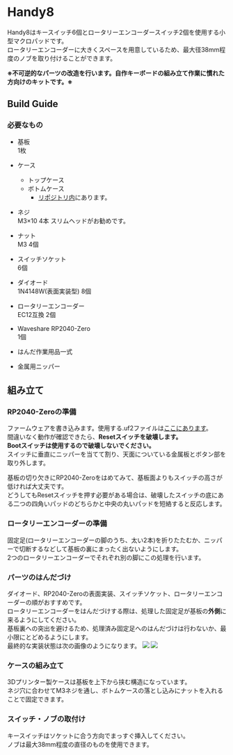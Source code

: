 # Handy8
Handy8はキースイッチ6個とロータリーエンコーダースイッチ2個を使用する小型マクロパッドです。  
ロータリーエンコーダーに大きくスペースを用意しているため、最大径38mm程度のノブを取り付けることができます。  

**※不可逆的なパーツの改造を行います。自作キーボードの組み立て作業に慣れた方向けのキットです。※**

## Build Guide
### 必要なもの
- 基板  
  1枚
- ケース
  - トップケース
  - ボトムケース
    - [リポジトリ内](/case)にあります。

- ネジ  
  M3×10 4本
  スリムヘッドがお勧めです。
- ナット  
  M3 4個
- スイッチソケット  
    6個
- ダイオード  
    1N4148W(表面実装型) 8個
- ロータリーエンコーダー  
    EC12互換 2個  
- Waveshare RP2040-Zero  
    1個
  
- はんだ作業用品一式
- 金属用ニッパー

## 組み立て
### RP2040-Zeroの準備
ファームウェアを書き込みます。使用する.uf2ファイルは[ここにあります](/firm)。  
間違いなく動作が確認できたら、**Resetスイッチを破壊します。**  
**Bootスイッチは使用するので破壊しないでください。**  
スイッチに垂直にニッパーを当てて割り、天面についている金属板とボタン部を取り外します。  
  
基板の切り欠きにRP2040-Zeroをはめてみて、基板面よりもスイッチの高さが低ければ大丈夫です。  
どうしてもResetスイッチを押す必要がある場合は、破壊したスイッチの底にある二つの四角いパッドのどちらかと中央の丸いパッドを短絡すると反応します。

### ロータリーエンコーダーの準備
固定足(ロータリーエンコーダーの脚のうち、太い2本)を折りたたむか、ニッパーで切断するなどして基板の裏にまったく出ないようにします。  
2つのロータリーエンコーダーでそれぞれ別の脚にこの処理を行います。

### パーツのはんだづけ
ダイオード、RP2040-Zeroの表面実装、スイッチソケット、ロータリーエンコーダーの順がおすすめです。  
ロータリーエンコーダーをはんだづけする際は、処理した固定足が基板の**外側**に来るようにしてください。  
基板裏への突出を避けるため、処理済み固定足へのはんだづけは行わないか、最小限にとどめるようにします。  
最終的な実装状態は次の画像のようになります。
![](/images/top)
![](/images/back)
### ケースの組み立て
3Dプリンター製ケースは基板を上下から挟む構造になっています。  
ネジ穴に合わせてM3ネジを通し、ボトムケースの落とし込みにナットを入れることで固定できます。

### スイッチ・ノブの取付け
キースイッチはソケットに合う方向でまっすぐ挿入してください。  
ノブは最大38mm程度の直径のものを使用できます。
